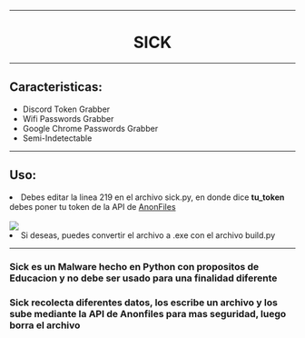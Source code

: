 <hr>
<h1 align="center">SICK</h1>
<hr>

<h2>Caracteristicas:</h2>
  <ul>
    <li>Discord Token Grabber</li>
    <li>Wifi Passwords Grabber</li>
    <li>Google Chrome Passwords Grabber</li>
    <li>Semi-Indetectable</li>
  </ul>
<hr/>
<h2>Uso:</h2>
<li>Debes editar la linea 219 en el archivo sick.py</a>, en donde dice <strong>tu_token</strong> debes poner tu token de la API de <a href="https://anonfiles.com/register">AnonFiles</a></li>
<br/>
<img src="https://i.ibb.co/KWsHQT7/carbon.png"/>

<li>Si deseas, puedes convertir el archivo a .exe con el archivo build.py</a></li>
<hr/>
<h3>Sick es un Malware hecho en Python con propositos de Educacion y no debe ser usado para una finalidad diferente</h3>
<h3>Sick recolecta diferentes datos, los escribe un archivo y los sube mediante la API de Anonfiles para mas seguridad, luego borra el archivo</h3>

